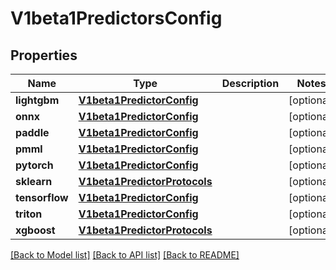 # V1beta1PredictorsConfig

## Properties
Name | Type | Description | Notes
------------ | ------------- | ------------- | -------------
**lightgbm** | [**V1beta1PredictorConfig**](V1beta1PredictorConfig.md) |  | [optional]
**onnx** | [**V1beta1PredictorConfig**](V1beta1PredictorConfig.md) |  | [optional]
**paddle** | [**V1beta1PredictorConfig**](V1beta1PredictorConfig.md) |  | [optional]
**pmml** | [**V1beta1PredictorConfig**](V1beta1PredictorConfig.md) |  | [optional]
**pytorch** | [**V1beta1PredictorConfig**](V1beta1PredictorConfig.md) |  | [optional]
**sklearn** | [**V1beta1PredictorProtocols**](V1beta1PredictorProtocols.md) |  | [optional]
**tensorflow** | [**V1beta1PredictorConfig**](V1beta1PredictorConfig.md) |  | [optional]
**triton** | [**V1beta1PredictorConfig**](V1beta1PredictorConfig.md) |  | [optional]
**xgboost** | [**V1beta1PredictorProtocols**](V1beta1PredictorProtocols.md) |  | [optional]

[[Back to Model list]](../README.md#documentation-for-models) [[Back to API list]](../README.md#documentation-for-api-endpoints) [[Back to README]](../README.md)


